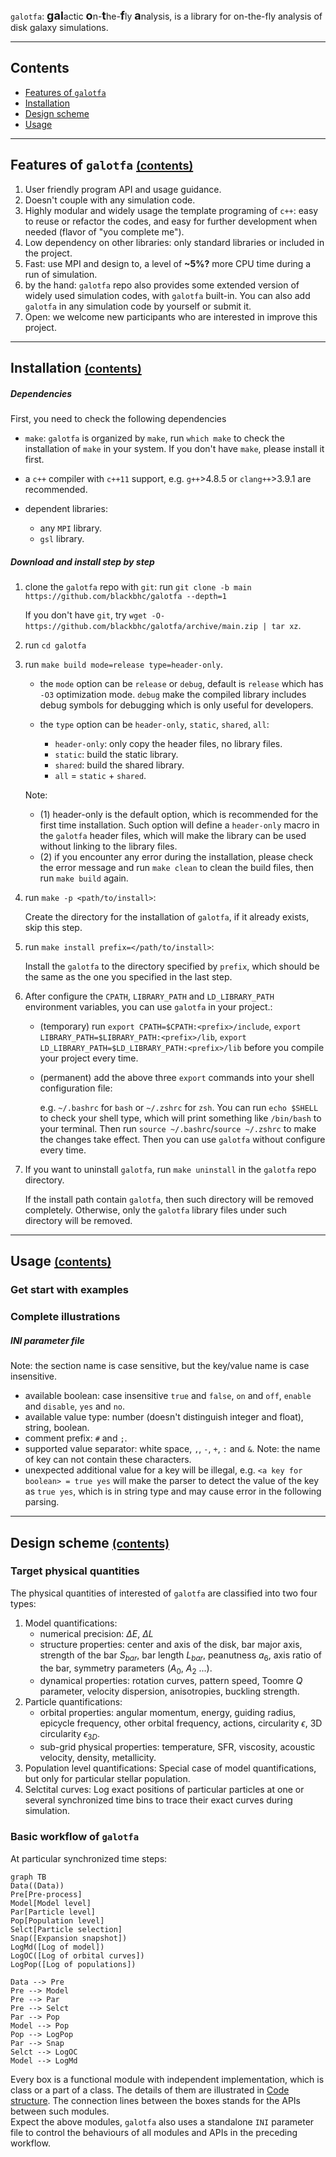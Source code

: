 `galotfa`: <font size=4>**gal**</font>actic <font size=4>**o**</font>n-<font size=4>**t**</font>he-<font size=4>**f**</font>ly <font size=4>**a**</font>nalysis, is a library for on-the-fly analysis of disk galaxy simulations.

---

## <a id="contents">Contents</a>

- <a href="#feature">Features of `galotfa`</a>
- <a href="#install">Installation</a>
- <a href="#scheme">Design scheme</a>
- <a href="#usage">Usage</a>

---

## Features of `galotfa` <a href="#contents"><font size=4>(contents)</font></a> <a id="feature"></a>

1. User friendly program API and usage guidance.
2. Doesn't couple with any simulation code.
3. Highly modular and widely usage the template programing of `c++`: easy to reuse or refactor the codes,
   and easy for further development when needed (flavor of "you complete me").
4. Low dependency on other libraries: only standard libraries or included in the project.
5. Fast: use MPI and design to, a level of **~5%?** more CPU time during a run of simulation.
6. by the hand: `galotfa` repo also provides some extended version of widely used simulation codes,
   with `galotfa` built-in. You can also add `galotfa` in any simulation code by yourself or submit it.
7. Open: we welcome new participants who are interested in improve this project.

---

## Installation <a href="#contents"><font size=4>(contents)</font></a> <a id="install"></a>

##### Dependencies

First, you need to check the following dependencies

- `make`: `galotfa` is organized by `make`, run `which make` to check the installation of `make` in your system.
  If you don't have `make`, please install it first.

- a `c++` compiler with `c++11` support, e.g. `g++`>4.8.5 or `clang++`>3.9.1 are recommended.

- dependent libraries:
  - any `MPI` library.
  - `gsl` library.

##### Download and install step by step

1. clone the `galotfa` repo with `git`: run `git clone -b main https://github.com/blackbhc/galotfa --depth=1`

   If you don't have `git`, try `wget -O- https://github.com/blackbhc/galotfa/archive/main.zip | tar xz`.

2. run `cd galotfa`
3. run `make build mode=release type=header-only`.

   - the `mode` option can be `release` or `debug`, default is `release` which has `-O3` optimization mode.
     `debug` make the compiled library includes debug symbols for debugging which is only useful for developers.
   - the `type` option can be `header-only`, `static`, `shared`, `all`:

     - `header-only`: only copy the header files, no library files.
     - `static`: build the static library.
     - `shared`: build the shared library.
     - `all` = `static` + `shared`.

   Note:

   - (1) header-only is the default option, which is recommended for the first time installation.
     Such option will define a `header-only` macro in the `galotfa` header files, which will make the
     library can be used without linking to the library files.
   - (2) if you encounter any error during the installation, please check the error message and run
     `make clean` to clean the build files, then run `make build` again.

4. run `make -p <path/to/install>`:

   Create the directory for the installation of `galotfa`, if it already exists, skip this step.

5. run `make install prefix=</path/to/install>`:

   Install the `galotfa` to the directory specified by `prefix`, which should be the same as
   the one you specified in the last step.

6. After configure the `CPATH`, `LIBRARY_PATH` and `LD_LIBRARY_PATH` environment variables,
   you can use `galotfa` in your project.:

   - (temporary) run `export CPATH=$CPATH:<prefix>/include`, `export LIBRARY_PATH=$LIBRARY_PATH:<prefix>/lib`,
     `export LD_LIBRARY_PATH=$LD_LIBRARY_PATH:<prefix>/lib` before you compile your project every time.
   - (permanent) add the above three `export` commands into your shell configuration file:

     e.g. `~/.bashrc` for `bash` or
     `~/.zshrc` for `zsh`. You can run `echo $SHELL` to check your shell type, which will print something
     like `/bin/bash` to your terminal. Then run `source ~/.bashrc`/`source ~/.zshrc` to make the changes take effect.
     Then you can use `galotfa` without configure every time.

7. If you want to uninstall `galotfa`, run `make uninstall` in the `galotfa` repo directory.

   If the install path contain `galotfa`, then such directory will be removed completely. Otherwise, only
   the `galotfa` library files under such directory will be removed.

---

## Usage <a href="#contents"><font size=4>(contents)</font></a> <a id="usage"></a>

### Get start with examples

### Complete illustrations

##### INI parameter file

Note: the section name is case sensitive, but the key/value name is case insensitive.

- available boolean: case insensitive `true` and `false`, `on` and `off`, `enable` and `disable`, `yes` and `no`.
- available value type: number (doesn't distinguish integer and float), string, boolean.
- comment prefix: `#` and `;`.
- supported value separator: white space, `,`, `-`, `+`, `:` and `&`. Note: the name of key can not contain these characters.
- unexpected additional value for a key will be illegal, e.g. `<a key for boolean> = true yes` will make the parser to detect
  the value of the key as `true yes`, which is in string type and may cause error in the following parsing.

---

## Design scheme <a href="#contents"><font size=4>(contents)</font></a> <a id="scheme"></a>

### Target physical quantities

The physical quantities of interested of `galotfa` are classified into two four types:

1. Model quantifications:
   - numerical precision: $\Delta E$, $\Delta L$
   - structure properties: center and axis of the disk, bar major axis, strength of the bar $S_{bar}$, bar length $L_{bar}$, peanutness $a_6$, axis ratio of the bar, symmetry parameters ($A_0$, $A_2$ ...).
   - dynamical properties: rotation curves, pattern speed, Toomre $Q$ parameter, velocity dispersion, anisotropies, buckling strength.
2. Particle quantifications:
   - orbital properties: angular momentum, energy, guiding radius, epicycle frequency, other orbital frequency, actions, circularity $\epsilon$,
     3D circularity $\epsilon _{3D}$.
   - sub-grid physical properties: temperature, SFR, viscosity, acoustic velocity, density, metallicity.
3. Population level quantifications:
   Special case of model quantifications, but only for particular stellar population.
4. Selctital curves:
   Log exact positions of particular particles at one or several synchronized time bins to trace their exact curves during simulation.

### Basic workflow of `galotfa`

At particular synchronized time steps:

<a id="workflow"></a>

```mermaid
graph TB
Data((Data))
Pre[Pre-process]
Model[Model level]
Par[Particle level]
Pop[Population level]
Selct[Particle selection]
Snap([Expansion snapshot])
LogMd([Log of model])
LogOC([Log of orbital curves])
LogPop([Log of populations])

Data --> Pre
Pre --> Model
Pre --> Par
Pre --> Selct
Par --> Pop
Model --> Pop
Pop --> LogPop
Par --> Snap
Selct --> LogOC
Model --> LogMd
```

Every box is a functional module with independent implementation, which is class or a part of a class. The details of them are illustrated in <a href="#code">Code structure</a>. The connection lines between the boxes stands for the APIs between such modules.  
Expect the above modules, `galotfa` also uses a standalone `INI` parameter file to control the behaviours of all modules and APIs in the preceding workflow.

